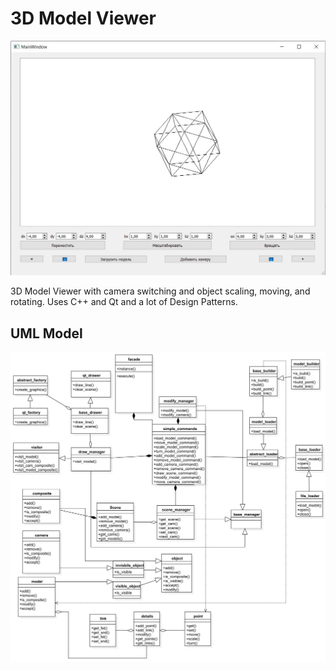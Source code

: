 # 3D Model Viewer

![GUI](gui_pic.jpg)

3D Model Viewer with camera switching and object scaling, moving, and rotating. Uses C++ and Qt and a lot of Design Patterns.

## UML Model

![UML](uml.jpg)
